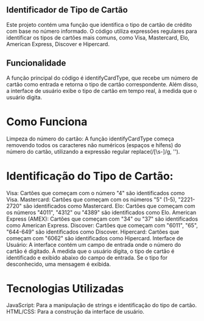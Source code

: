 ## Identificador de Tipo de Cartão

Este projeto contém uma função que identifica o tipo de cartão de crédito com base no número informado. O código utiliza expressões regulares para identificar os tipos de cartões mais comuns, como Visa, Mastercard, Elo, American Express, Discover e Hipercard.

## Funcionalidade
A função principal do código é identifyCardType, que recebe um número de cartão como entrada e retorna o tipo de cartão correspondente. Além disso, a interface de usuário exibe o tipo de cartão em tempo real, à medida que o usuário digita.

# Como Funciona
Limpeza do número do cartão: A função identifyCardType começa removendo todos os caracteres não numéricos (espaços e hífens) do número do cartão, utilizando a expressão regular replace(/[\s-]/g, '').

# Identificação do Tipo de Cartão:

Visa: Cartões que começam com o número "4" são identificados como Visa.
Mastercard: Cartões que começam com os números "5" (1-5), "2221-2720" são identificados como Mastercard.
Elo: Cartões que começam com os números "4011", "4312" ou "4389" são identificados como Elo.
American Express (AMEX): Cartões que começam com "34" ou "37" são identificados como American Express.
Discover: Cartões que começam com "6011", "65", "644-649" são identificados como Discover.
Hipercard: Cartões que começam com "6062" são identificados como Hipercard.
Interface de Usuário: A interface contém um campo de entrada onde o número do cartão é digitado. À medida que o usuário digita, o tipo de cartão é identificado e exibido abaixo do campo de entrada. Se o tipo for desconhecido, uma mensagem é exibida.

# Tecnologias Utilizadas
JavaScript: Para a manipulação de strings e identificação do tipo de cartão.
HTML/CSS: Para a construção da interface de usuário.

